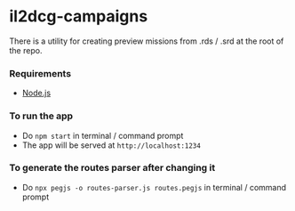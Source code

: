 # il2dcg-campaigns

There is a utility for creating preview missions from .rds / .srd at the root of the repo.

### Requirements

* [Node.js](https://nodejs.org/en/)

### To run the app

* Do `npm start` in terminal / command prompt
* The app will be served at `http://localhost:1234`

### To generate the routes parser after changing it

* Do `npx pegjs -o routes-parser.js routes.pegjs` in terminal / command prompt
